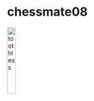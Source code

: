 # chessmate08
<style>
  .contain {
    display: flex;
    flex-direction: row;
    justify-content: space-evenly;
    height: 10%;
  }
  .flexed {
    height: inherit;
    background: gradient(light-gray, white)
  }
</style>
<img src='https://static.vecteezy.com/system/resources/previews/054/237/968/non_2x/baby-dragon-in-a-dreamy-world-design-free-vector.jpg' alt='toothless' style='width: 20%;'>
<div class='contain'> 
  <div class='flexed'></div>
  <div class='flexed'></div>
  <div class='flexed'></div>
</div>
